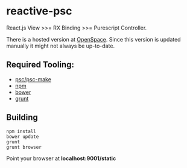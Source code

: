 # reactive-psc

React.js View >>= RX Binding >>= Purescript Controller.

There is a hosted version at [OpenSpace](http://178.62.90.204/build/). Since this version is updated manually it might not always be up-to-date.

## Required Tooling:
 - [psc/psc-make](http://www.purescript.org/)
 - [npm](http://nodejs.org/)
 - [bower](http://bower.io/)
 - [grunt](http://gruntjs.com/)

## Building

```
npm install
bower update
grunt
grunt browser
```

Point your browser at **localhost:9001/static**

